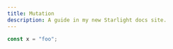 ```yaml
---
title: Mutation
description: A guide in my new Starlight docs site.
---
```


```ts
const x = "foo";
```
